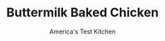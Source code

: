 ---
layout: ../../layouts/MarkdownPostLayout.astro
title: Buttermilk Baked Chicken
author: America's Test Kitchen
pubDate: 2023-03-15
description: "Given this recipes name, shouldnt the finished dish have the trademark tang of buttermilk?"
image_url: https://res.cloudinary.com/hksqkdlah/image/upload/ar_1:1,c_fill,dpr_2.0,f_auto,fl_lossy.progressive.strip_profile,g_faces:auto,q_auto:low,w_344/8739_sfs-buttermilkbakedchicken-8-275942
tags: ["Main Courses","Chicken"]
calories: 3706
protein: 72
carbohydrates: 28
fats: 
fiber: 2
ingredients: ["2 cups, buttermilk","1/4 cup, sour cream","1 (1-ounce) envelope, ranch seasoning mix","1 tablespoon, salt","3 pounds, bone-in chicken pieces (see note), skin and excess fat removed","5 slices, hearty white sandwich bread, torn into pieces"]
serves: 4
time: "55 minutes, plus 30 minutes marinating"
instructions: ["BRINE CHICKEN Adjust oven racks to lowest and middle positions and heat oven to 450 degrees. Whisk buttermilk, sour cream, 2 tablespoons ranch seasoning mix, and salt in large bowl until salt dissolves. Add chicken and toss to coat. Refrigerate, covered, 30 minutes or up to 1 hour.","MAKE COATING Meanwhile, pulse bread and remaining ranch seasoning mix in food processor until finely ground. Bake bread crumbs on rimmed baking sheet on middle rack, stirring occasionally, until light golden, about 5 minutes. Transfer to shallow dish.","COAT CHICKEN Line rimmed baking sheet with foil and spray lightly with cooking spray. Remove chicken from bowl (allowing excess brine to drip back into bowl) and dredge in bread crumbs, pressing to adhere. Transfer coated chicken to prepared baking sheet and spray lightly with cooking spray.","BAKE CHICKEN Bake on lowest rack until bottom of chicken is golden brown, about 10 minutes. Move baking sheet to middle rack and reduce oven temperature to 400 degrees. Bake until chicken is golden brown and white meat registers 160 degrees (or dark meat registers 175 degrees), 20 to 25 minutes. Serve."]
nutrition: ["960 mg Potassium","691 mg Phosphorus","314 mg Calcium","6 mg Iron","115 mg Magnesium","1210 mg Sodium","5 mg Zinc","56 g Fat","25 mg Niacin (B3)","22 g Monounsaturated","11 g Polyunsaturated","7 mg Vitamin C","267 mg Cholesterol","17 g Saturated","2 g Fiber","7 µg Folic acid","60 µg Folate (food)","8 g Sugars","64 µg Vitamin K","359 g Water","28 g Carbs","73 µg Folate equivalent (total)","72 g Protein","1 mg Vitamin E","1 µg Vitamin B12","1 mg Vitamin B6","191 µg Vitamin A","926 kcal Energy","3706 calories"]
notes: "Use any combination of white and dark meat. For even cooking, halve breasts crosswise and separate leg quarters into thighs and drumsticks."
---